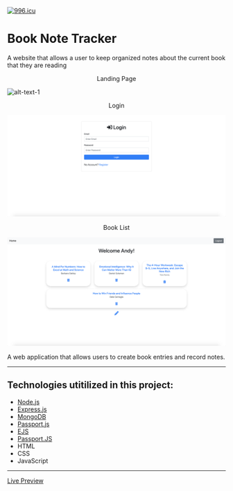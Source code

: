 [![996.icu](https://img.shields.io/badge/link-996.icu-red.svg)](https://996.icu)

# Book Note Tracker
A website that allows a user to keep organized notes about the current book that they are reading 

<p align = "middle"> Landing Page </p>

![alt-text-1](https://github.com/AndyUGA/Book-Note-Tracker/blob/master/Screenshots/Landing.png) <p align = "middle"> Login </p> ![alt-text-2](https://github.com/AndyUGA/Book-Note-Tracker/blob/master/Screenshots/Login.png)<p align = "middle"> Book List </p>

![alt-text-1](https://github.com/AndyUGA/Book-Note-Tracker/blob/master/Screenshots/Book%20List.png)




A web application that allows users to create book entries and record notes. 

------------------------------------------------------------------------------------------------------------------------------  

## Technologies utitilized in this project:
- [Node.js](https://nodejs.org/en/) 
- [Express.js](https://expressjs.com)
- [MongoDB](https://www.mongodb.com) 
- [Passport.js](http://www.passportjs.org)
- [EJS](https://ejs.co)
- [Passport.JS](http://www.passportjs.org)
- HTML
- CSS
- JavaScript

---------------------------------------------------------------------------------------------------------------------------
[Live Preview](https://notetracker.andytruong.dev)
